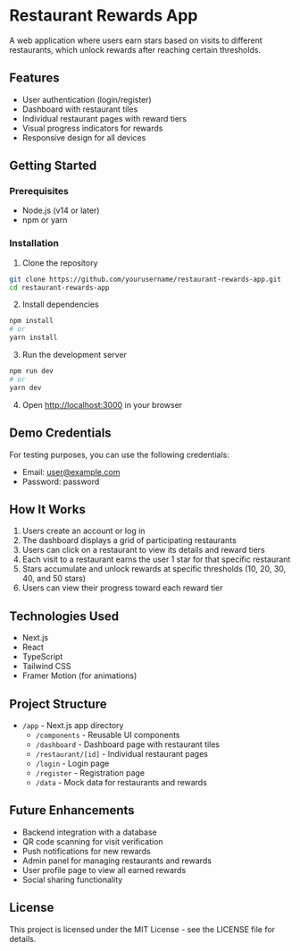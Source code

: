 # Restaurant Rewards App

A web application where users earn stars based on visits to different restaurants, which unlock rewards after reaching certain thresholds.

## Features

- User authentication (login/register)
- Dashboard with restaurant tiles
- Individual restaurant pages with reward tiers
- Visual progress indicators for rewards
- Responsive design for all devices

## Getting Started

### Prerequisites

- Node.js (v14 or later)
- npm or yarn

### Installation

1. Clone the repository
```bash
git clone https://github.com/yourusername/restaurant-rewards-app.git
cd restaurant-rewards-app
```

2. Install dependencies
```bash
npm install
# or
yarn install
```

3. Run the development server
```bash
npm run dev
# or
yarn dev
```

4. Open [http://localhost:3000](http://localhost:3000) in your browser

## Demo Credentials

For testing purposes, you can use the following credentials:

- Email: user@example.com
- Password: password

## How It Works

1. Users create an account or log in
2. The dashboard displays a grid of participating restaurants
3. Users can click on a restaurant to view its details and reward tiers
4. Each visit to a restaurant earns the user 1 star for that specific restaurant
5. Stars accumulate and unlock rewards at specific thresholds (10, 20, 30, 40, and 50 stars)
6. Users can view their progress toward each reward tier

## Technologies Used

- Next.js
- React
- TypeScript
- Tailwind CSS
- Framer Motion (for animations)

## Project Structure

- `/app` - Next.js app directory
  - `/components` - Reusable UI components
  - `/dashboard` - Dashboard page with restaurant tiles
  - `/restaurant/[id]` - Individual restaurant pages
  - `/login` - Login page
  - `/register` - Registration page
  - `/data` - Mock data for restaurants and rewards

## Future Enhancements

- Backend integration with a database
- QR code scanning for visit verification
- Push notifications for new rewards
- Admin panel for managing restaurants and rewards
- User profile page to view all earned rewards
- Social sharing functionality

## License

This project is licensed under the MIT License - see the LICENSE file for details. 